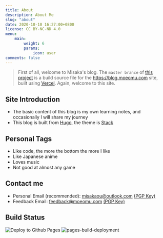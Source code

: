 ```yaml
---
title: About
description: About Me
slug: "about"
date: 2020-10-10 16:27:00+0800
license: CC BY-NC-ND 4.0
menu:
    main: 
        weight: 6
        params:
            icon: user
comments: false
---
```


> First of all, welcome to Misaka's blog. The `master brance` of [this project](https://github.com/Misakaou/blog) is a build source file for the <https://blog.moeomu.com> site, built using [Vercel](https://vercel.com/). Again, welcome to this site.

## Site Introduction

- The basic content of this blog is my own learning notes, and occasionally I will share my journey
- This blog is built from [Hugo](https://gohugo.io/), the theme is [Stack](https://github.com/CaiJimmy/hugo-theme-stack)

## Personal Tags

- Like code, the more the bottom the more I like
- Like Japanese anime
- Loves music
- Not good at almost any game

## Contact me

- Personal Email (recommended): <misakaou@outlook.com> [(PGP Key)](https://keybase.io/misakao/pgp_keys.asc?fingerprint=4364fcb36f8a04364bde526b0e3f0fa20d1716d6)
- Feedback Email: <feedback@moeomu.com> [(PGP Key)](https://keybase.io/misakao/pgp_keys.asc?fingerprint=3a4c42edbf0dccac73b9b4644bf809a49a630cd2)

## Build Status

![Deploy to Github Pages](https://github.com/Misakaou/blog/actions/workflows/deploy.yml/badge.svg)
![pages-build-deployment](https://github.com/Misakaou/blog/actions/workflows/pages/pages-build-deployment/badge.svg)
